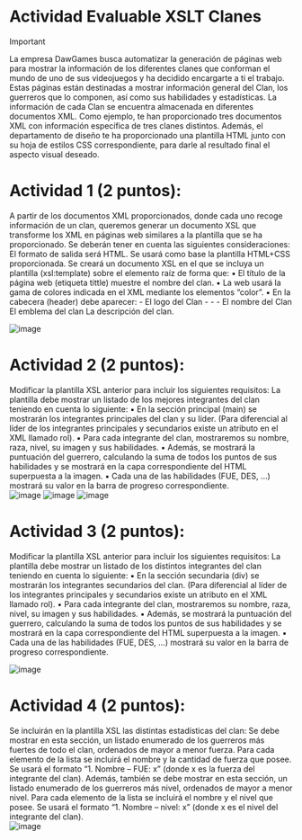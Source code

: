 # Actividad Evaluable XSLT Clanes
> [!important]
> La empresa DawGames busca automatizar la generación de páginas web para mostrar la información de los diferentes clanes que conforman el mundo de uno de sus videojuegos y ha decidido encargarte a ti el trabajo. Estas páginas están destinadas a mostrar información general del Clan, los guerreros que lo componen, así como sus habilidades y estadísticas. La información de cada Clan se encuentra almacenada en diferentes documentos XML. Como ejemplo, te han proporcionado tres documentos XML con información específica de tres clanes distintos. Además, el departamento de diseño te ha proporcionado una plantilla HTML junto con su hoja de estilos CSS correspondiente, para darle al resultado final el aspecto visual deseado.
>
# Actividad 1 (2 puntos): 
A partir de los documentos XML proporcionados, donde cada uno recoge información de un clan, queremos generar un documento XSL que transforme los XML en páginas web similares a la plantilla que se ha proporcionado. Se deberán tener en cuenta las siguientes consideraciones: El formato de salida será HTML. Se usará como base la plantilla HTML+CSS proporcionada. Se creará un documento XSL en el que se incluya un plantilla (xsl:template) sobre el elemento raíz de forma que: ▪ El título de la página web (etiqueta tittle) muestre el nombre del clan. ▪ La web usará la gama de colores indicada en el XML mediante los elementos “color”. ▪ En la cabecera (header) debe aparecer: - El logo del Clan - - - El nombre del Clan El emblema del clan La descripción del clan.  

![image](https://github.com/Jloen1999/xsd-xml/assets/74373827/f49c2310-f22d-40b4-950a-f74ec3952224)

# Actividad 2 (2 puntos): 
Modificar la plantilla XSL anterior para incluir los siguientes requisitos: La plantilla debe mostrar un listado de los mejores integrantes del clan teniendo en cuenta lo siguiente: ▪ En la sección principal (main) se mostrarán los integrantes principales del clan y su líder. (Para diferencial al líder de los integrantes principales y secundarios existe un atributo en el XML llamado rol). ▪ Para cada integrante del clan, mostraremos su nombre, raza, nivel, su imagen y sus habilidades. ▪ Además, se mostrará la puntuación del guerrero, calculando la suma de todos los puntos de sus habilidades y se mostrará en la capa correspondiente del HTML superpuesta a la imagen. ▪ Cada una de las habilidades (FUE, DES, …) mostrará su valor en la barra de progreso correspondiente.   
![image](https://github.com/Jloen1999/xsd-xml/assets/74373827/4dd9fafa-6f18-48d9-b5a0-d5a8f9100539)
![image](https://github.com/Jloen1999/xsd-xml/assets/74373827/151d43da-e717-4403-97bc-3fdf26ac51b6)
![image](https://github.com/Jloen1999/xsd-xml/assets/74373827/fa722706-f59b-42a0-a46d-7a09cb7941f5)

# Actividad 3 (2 puntos): 
Modificar la plantilla XSL anterior para incluir los siguientes requisitos: La plantilla debe mostrar un listado de los distintos integrantes del clan teniendo en cuenta lo siguiente: ▪ En la sección secundaria (div) se mostrarán los integrantes secundarios del clan. (Para diferencial al líder de los integrantes principales y secundarios existe un atributo en el XML llamado rol). ▪ Para cada integrante del clan, mostraremos su nombre, raza, nivel, su imagen y sus habilidades. ▪ Además, se mostrará la puntuación del guerrero, calculando la suma de todos los puntos de sus habilidades y se mostrará en la capa correspondiente del HTML superpuesta a la imagen. ▪ Cada una de las habilidades (FUE, DES, …) mostrará su valor en la barra de progreso correspondiente.     

![image](https://github.com/Jloen1999/xsd-xml/assets/74373827/1911bef7-4625-4f8a-9811-7ed115ac8e91)

# Actividad 4 (2 puntos): 
Se incluirán en la plantilla XSL las distintas estadísticas del clan: Se debe mostrar en esta sección, un listado enumerado de los guerreros más fuertes de todo el clan, ordenados de mayor a menor fuerza. Para cada elemento de la lista se incluirá el nombre y la cantidad de fuerza que posee. Se usará el formato “1. Nombre – FUE: x” (donde x es la fuerza del integrante del clan). Además, también se debe mostrar en esta sección, un listado enumerado de los guerreros más nivel, ordenados de mayor a menor nivel. Para cada elemento de la lista se incluirá el nombre y el nivel que posee. Se usará el formato “1. Nombre – nivel: x” (donde x es el nivel del integrante del clan).   
![image](https://github.com/Jloen1999/xsd-xml/assets/74373827/41f23dfd-6c38-4f4c-9b03-663bebf9f0b1)

